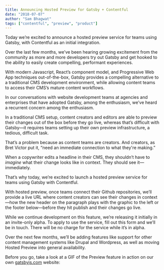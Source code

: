 ```yaml
---
title: Announcing Hosted Preview for Gatsby + Contentful
date: "2018-07-07"
author: "Sam Bhagwat"
tags: ["contentful", "preview", "product"]
---
```


Today we’re excited to announce a hosted preview service for teams using Gatsby, with Contentful as an initial integration. 

Over the last few months, we’ve been hearing growing excitement from the community as more and more developers try out Gatsby and get hooked to the ability to easily create compelling, performant experiences. 

With modern Javascript, React’s component model, and Progressive Web App techniques out-of-the-box, Gatsby provides a compelling alternative to a traditional CMS development environment, while allowing content teams to access their CMS’s mature content workflows.

In our conversations with website development teams at agencies and enterprises that have adopted Gatsby, among the enthusiasm, we’ve heard a recurrent concern among the enthusiasm. 

In a traditional CMS setup, content creators and editors are able to preview their changes out of the box before they go live, whereas that’s difficult with Gatsby—it requires teams setting up their own preview infrastructure, a tedious, difficult task. 

That’s a problem because as content teams are creators. And creators, as Bret Victor put it, “need an immediate connection to what they're making.” 

When a copywriter edits a headline in their CMS, they shouldn’t have to _imagine_ what their change looks like in context. They should see it—immediately. 

That’s why today, we’re excited to launch a hosted preview service for teams using Gatsby with Contentful. 

With hosted preview, once teams connect their Github repositories, we’ll provide a live URL where content creators can see their changes in context—how the new header on the paragraph plays with the graphic to the left or the footer below—before they hit publish and their changes go live. 

While we continue development on this feature, we’re releasing it initially in an invite-only alpha. To apply to use the service, fill out this form and we’ll be in touch. There will be no charge for the service while it’s in alpha.

Over the next few months, we’ll be adding features like support for other content management systems like Drupal and Wordpress, as well as moving Hosted Preview into general availability.

Before you go, take a look at a GIF of the Preview feature in action on our own [gatsbyjs.com](gatsbyjs.com) website: